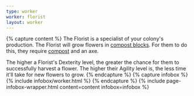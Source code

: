```yaml
---
type: worker
worker: florist
layout: worker
---
```

{% capture content %}
The Florist is a specialist of your colony's production. The Florist will grow flowers in [compost blocks](../../source/items/compost). For them to do this, they require [compost](../../source/items/compost) and an axe.

The higher a Florist's Dexterity level, the greater the chance for them to successfully harvest a flower. The higher their Agility level is, the less time it'll take for new flowers to grow.
{% endcapture %}
{% capture infobox %}
{% include infobox/worker.html %}
{% endcapture %}
{% include page-infobox-wrapper.html content=content infobox=infobox %}